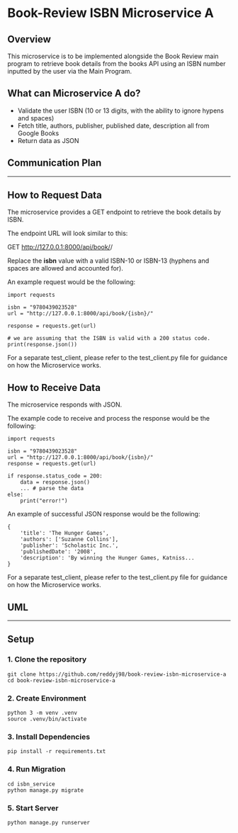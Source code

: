 # Book-Review ISBN Microservice A

## Overview
This microservice is to be implemented alongside the Book Review main program to retrieve book details from the
books API using an ISBN number inputted by the user via the Main Program.

## What can Microservice A do?
- Validate the user ISBN (10 or 13 digits, with the ability to ignore hypens and spaces)
- Fetch title, authors, publisher, published date, description all from Google Books
- Return data as JSON

## Communication Plan

---

## How to Request Data
The microservice provides a GET endpoint to retrieve the book details
by ISBN.

The endpoint URL will look similar to this:

GET http://127.0.0.1:8000/api/book/<isbn>/

Replace the **isbn** value with a valid ISBN-10 or ISBN-13 (hyphens and spaces are allowed and accounted for).

An example request would be the following:
```
import requests

isbn = "9780439023528"
url = "http://127.0.0.1:8000/api/book/{isbn}/"

response = requests.get(url)

# we are assuming that the ISBN is valid with a 200 status code.
print(response.json())
```
For a separate test_client, please refer to the test_client.py file for guidance on how the Microservice works.

## How to Receive Data
The microservice responds with JSON.

The example code to receive and process the response would be the following:
```
import requests

isbn = "9780439023528"
url = "http://127.0.0.1:8000/api/book/{isbn}/"
response = requests.get(url)

if response.status_code = 200:
    data = response.json()
    ... # parse the data 
else:
    print("error!")
```

An example of successful JSON response would be the following:
```
{
    'title': 'The Hunger Games',
    'authors': ['Suzanne Collins'], 
    'publisher': 'Scholastic Inc.', 
    'publishedDate': '2008', 
    'description': 'By winning the Hunger Games, Katniss...
}
```
For a separate test_client, please refer to the test_client.py file for guidance on how the Microservice works.

## UML

---
## Setup
### 1. Clone the repository
```
git clone https://github.com/reddyj98/book-review-isbn-microservice-a
cd book-review-isbn-microservice-a
```
### 2. Create Environment
```
python 3 -m venv .venv
source .venv/bin/activate
```
### 3. Install Dependencies
```
pip install -r requirements.txt
```
### 4. Run Migration
```
cd isbn_service
python manage.py migrate
```
### 5. Start Server
```
python manage.py runserver
```
